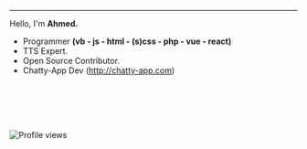 
---

Hello, I'm **Ahmed.** 
- Programmer **(vb - js - html - (s)css - php - vue - react)**
- TTS Expert.
- Open Source Contributor.
- Chatty-App Dev (http://chatty-app.com)
<br>
<br>

<br>
<br>

![Profile views](https://gpvc.arturio.dev/ahmedbinmoh) 
